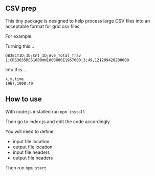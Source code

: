 ## CSV prep

This tiny package is designed to help process large CSV files into an acceptable format for grid csv files.

For example:

Turning this...

`OBJECTID;ID;Cnt_ID;Ave_Total_Trav  `  
`1;CRS3035RES1000mN1000000E1967000;3;49,121209420200000`

Into this...

`x,y,time `  
`1967,1000,49`

## How to use

With node.js installed run `npm install`

Then go to index.js and edit the code accordingly.

You will need to define:

- input file location
- output file location
- input file headers
- output file headers

Then run `npm start`
